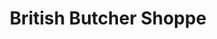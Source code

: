 ---
title: "British Butcher Shoppe"
url: /north-vancouver-city/british-butcher-shoppe/
shop: butcher
---